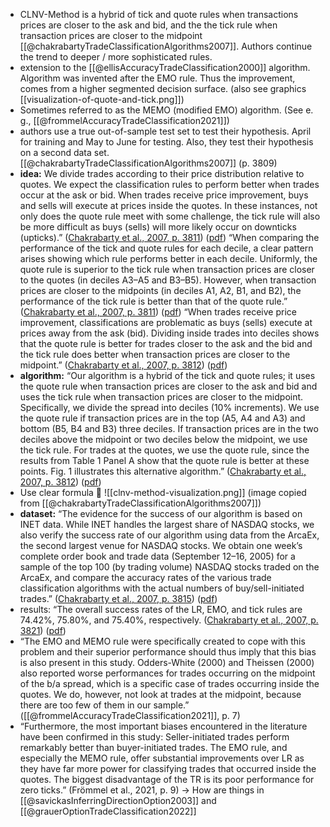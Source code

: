 - CLNV-Method is a hybrid of tick and quote rules when transactions prices are closer to the ask and bid, and the the tick rule when transaction prices are closer to the midpoint [[@chakrabartyTradeClassificationAlgorithms2007]]. Authors continue the trend to deeper / more sophisticated rules.
- extension to the [[@ellisAccuracyTradeClassification2000]] algorithm. Algorithm was invented after the EMO rule. Thus the improvement, comes from a higher segmented decision surface. (also see graphics [[visualization-of-quote-and-tick.png]])
- Sometimes referred to as the MEMO (modified EMO) algorithm. (See e. g., [[@frommelAccuracyTradeClassification2021]]) 
- authors use a true out-of-sample test set to test their hypothesis. April for training and May to June for testing. Also, they test their hypothesis on a second data set. [[@chakrabartyTradeClassificationAlgorithms2007]] (p. 3809)
- **idea:** We divide trades according to their price distribution relative to quotes. We expect the classification rules to perform better when trades occur at the ask or bid. When trades receive price improvement, buys and sells will execute at prices inside the quotes. In these instances, not only does the quote rule meet with some challenge, the tick rule will also be more difficult as buys (sells) will more likely occur on downticks (upticks).” ([Chakrabarty et al., 2007, p. 3811](zotero://select/library/items/XSSKWNCJ)) ([pdf](zotero://open-pdf/library/items/VQAL9PWT?page=6&annotation=6NIJNJ58)) “When comparing the performance of the tick and quote rules for each decile, a clear pattern arises showing which rule performs better in each decile. Uniformly, the quote rule is superior to the tick rule when transaction prices are closer to the quotes (in deciles A3–A5 and B3–B5). However, when transaction prices are closer to the midpoints (in deciles A1, A2, B1, and B2), the performance of the tick rule is better than that of the quote rule.” ([Chakrabarty et al., 2007, p. 3811](zotero://select/library/items/XSSKWNCJ)) ([pdf](zotero://open-pdf/library/items/VQAL9PWT?page=6&annotation=NEYHHSVW)) “When trades receive price improvement, classifications are problematic as buys (sells) execute at prices away from the ask (bid). Dividing inside trades into deciles shows that the quote rule is better for trades closer to the ask and the bid and the tick rule does better when transaction prices are closer to the midpoint.” ([Chakrabarty et al., 2007, p. 3812](zotero://select/library/items/XSSKWNCJ)) ([pdf](zotero://open-pdf/library/items/VQAL9PWT?page=7&annotation=ASB83EBG))
- **algorithm:** “Our algorithm is a hybrid of the tick and quote rules; it uses the quote rule when transaction prices are closer to the ask and bid and uses the tick rule when transaction prices are closer to the midpoint. Specifically, we divide the spread into deciles (10% increments). We use the quote rule if transaction prices are in the top (A5, A4 and A3) and bottom (B5, B4 and B3) three deciles. If transaction prices are in the two deciles above the midpoint or two deciles below the midpoint, we use the tick rule. For trades at the quotes, we use the quote rule, since the results from Table 1 Panel A show that the quote rule is better at these points. Fig. 1 illustrates this alternative algorithm.” ([Chakrabarty et al., 2007, p. 3812](zotero://select/library/items/XSSKWNCJ)) ([pdf](zotero://open-pdf/library/items/VQAL9PWT?page=7&annotation=4QD7Q4NX))
- Use clear formula 🟰
![[clnv-method-visualization.png]]
(image copied from [[@chakrabartyTradeClassificationAlgorithms2007]])
- **dataset:** “The evidence for the success of our algorithm is based on INET data. While INET handles the largest share of NASDAQ stocks, we also verify the success rate of our algorithm using data from the ArcaEx, the second largest venue for NASDAQ stocks. We obtain one week’s complete order book and trade data (September 12–16, 2005) for a sample of the top 100 (by trading volume) NASDAQ stocks traded on the ArcaEx, and compare the accuracy rates of the various trade classification algorithms with the actual numbers of buy/sell-initiated trades.” ([Chakrabarty et al., 2007, p. 3815](zotero://select/library/items/XSSKWNCJ)) ([pdf](zotero://open-pdf/library/items/VQAL9PWT?page=10&annotation=XIFPZQET))
- results: “The overall success rates of the LR, EMO, and tick rules are 74.42%, 75.80%, and 75.40%, respectively.  ([Chakrabarty et al., 2007, p. 3821](zotero://select/library/items/XSSKWNCJ)) ([pdf](zotero://open-pdf/library/items/VQAL9PWT?page=16&annotation=I4A9CCUN))
- “The EMO and MEMO rule were specifically created to cope with this problem and their superior performance should thus imply that this bias is also present in this study. Odders-White (2000) and Theissen (2000) also reported worse performances for trades occurring on the midpoint of the b/a spread, which is a specific case of trades occurring inside the quotes. We do, however, not look at trades at the midpoint, because there are too few of them in our sample.” ([[@frommelAccuracyTradeClassification2021]], p. 7)
- “Furthermore, the most important biases encountered in the literature have been confirmed in this study: Seller-initiated trades perform remarkably better than buyer-initiated trades. The EMO rule, and especially the MEMO rule, offer substantial improvements over LR as they have far more power for classifying trades that occurred inside the quotes. The biggest disadvantage of the TR is its poor performance for zero ticks.” (Frömmel et al., 2021, p. 9) -> How are things in [[@savickasInferringDirectionOption2003]] and [[@grauerOptionTradeClassification2022]]




